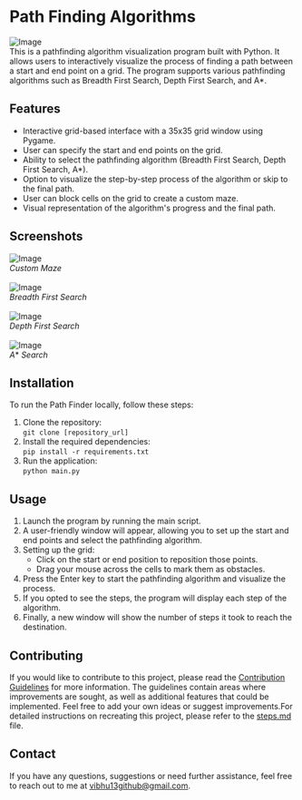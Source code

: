 # Path Finding Algorithms
![Image](./images/path_finder_settings.png)<br>
This is a pathfinding algorithm visualization program built with Python. It allows users to interactively visualize the process of finding a path between a start and end point on a grid. The program supports various pathfinding algorithms such as Breadth First Search, Depth First Search, and A*.
## Features
- Interactive grid-based interface with a 35x35 grid window using Pygame.
- User can specify the start and end points on the grid.
- Ability to select the pathfinding algorithm (Breadth First Search, Depth First Search, A*).
- Option to visualize the step-by-step process of the algorithm or skip to the final path.
- User can block cells on the grid to create a custom maze.
- Visual representation of the algorithm's progress and the final path.
## Screenshots
![Image](./images/custom_maze.png)<br>
*Custom Maze*<br><br>
![Image](./images/bfs.png)<br>
*Breadth First Search*<br><br>
![Image](./images/dfs.png)<br>
*Depth First Search*<br><br>
![Image](./images/astar.png)<br>
*A** *Search*
## Installation
To run the Path Finder locally, follow these steps:
1. Clone the repository:<br>
   ```git clone [repository_url]```
3. Install the required dependencies:<br>
   ```pip install -r requirements.txt```
5. Run the application:<br>
   ```python main.py```
## Usage
1. Launch the program by running the main script.
2. A user-friendly window will appear, allowing you to set up the start and end points and select the pathfinding algorithm.
3. Setting up the grid:
   - Click on the start or end position to reposition those points.
   - Drag your mouse across the cells to mark them as obstacles.
4. Press the Enter key to start the pathfinding algorithm and visualize the process.
5. If you opted to see the steps, the program will display each step of the algorithm.
6. Finally, a new window will show the number of steps it took to reach the destination.
## Contributing
If you would like to contribute to this project, please read the [Contribution Guidelines](https://github.com/blubu/path-finder/blob/main/contribution_guidelines.md) for more information. The guidelines contain areas where improvements are sought, as well as additional features that could be implemented. Feel free to add your own ideas or suggest improvements.For detailed instructions on recreating this project, please refer to the [steps.md](https://github.com/blubu/path-finder/blob/main/steps.md) file.
## Contact
If you have any questions, suggestions or need further assistance, feel free to reach out to me at vibhu13github@gmail.com.
